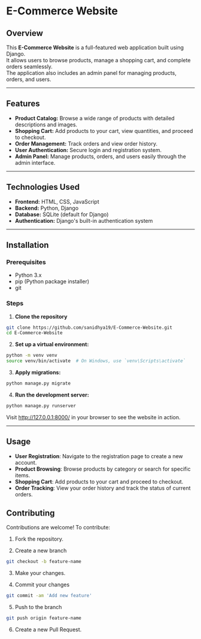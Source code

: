 # E-Commerce Website

## Overview

This **E-Commerce Website** is a full-featured web application built using Django.  
It allows users to browse products, manage a shopping cart, and complete orders seamlessly.  
The application also includes an admin panel for managing products, orders, and users.

---

## Features

- **Product Catalog:** Browse a wide range of products with detailed descriptions and images.  
- **Shopping Cart:** Add products to your cart, view quantities, and proceed to checkout.  
- **Order Management:** Track orders and view order history.  
- **User Authentication:** Secure login and registration system.  
- **Admin Panel:** Manage products, orders, and users easily through the admin interface.

---

## Technologies Used

- **Frontend:** HTML, CSS, JavaScript  
- **Backend:** Python, Django  
- **Database:** SQLite (default for Django)  
- **Authentication:** Django's built-in authentication system

---

## Installation

### Prerequisites

- Python 3.x  
- pip (Python package installer)  
- git  

### Steps

1. **Clone the repository**

```bash
git clone https://github.com/sanidhya19/E-Commerce-Website.git
cd E-Commerce-Website
```


2. **Set up a virtual environment:**

```bash
python -m venv venv
source venv/bin/activate  # On Windows, use `venv\Scripts\activate`
```

3. **Apply migrations:**

```bash
python manage.py migrate
```

4. **Run the development server:**

```bash
python manage.py runserver
```

Visit http://127.0.0.1:8000/ in your browser to see the website in action.

---


## Usage

- **User Registration**: Navigate to the registration page to create a new account.
- **Product Browsing**: Browse products by category or search for specific items.
- **Shopping Cart**: Add products to your cart and proceed to checkout.
- **Order Tracking**: View your order history and track the status of current orders.




## Contributing

Contributions are welcome! To contribute:

1. Fork the repository.

2. Create a new branch 

```bash
git checkout -b feature-name
```

3. Make your changes.

4. Commit your changes 

```bash
git commit -am 'Add new feature'
```

5. Push to the branch 

```bash
git push origin feature-name
```

6. Create a new Pull Request.
